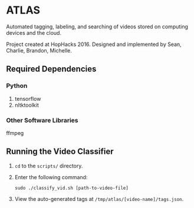 # ATLAS
Automated tagging, labeling, and searching of videos stored on computing devices and the cloud.

Project created at HopHacks 2016. Designed and implemented by Sean, Charlie, Brandon, Michelle.

## Required Dependencies
### Python

1.  tensorflow
2.  nltktoolkit

### Other Software Libraries
ffmpeg

## Running the Video Classifier
1. ```cd``` to the ```scripts/``` directory.
2. Enter the following command:
    
    ```
    sudo ./classify_vid.sh [path-to-video-file]
    ```
        
3. View the auto-generated tags at ```/tmp/atlas/[video-name]/tags.json```.
